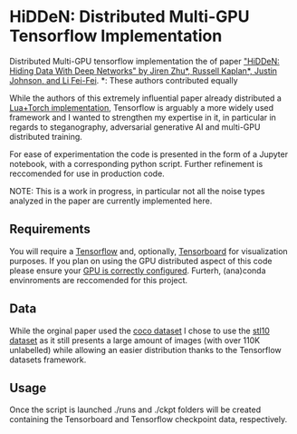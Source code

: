 # HiDDeN: Distributed Multi-GPU Tensorflow Implementation

Distributed Multi-GPU tensorflow implementation the of paper ["HiDDeN: Hiding Data With Deep Networks" by Jiren Zhu*, Russell Kaplan*, Justin Johnson, and Li Fei-Fei](https://arxiv.org/abs/1807.09937).
*: These authors contributed equally

While the authors of this extremely influential paper already distributed a [Lua+Torch implementation](https://github.com/jirenz/HiDDeN), Tensorflow is arguably a more widely used framework and I wanted to strengthen my expertise in it, in particular in regards to steganography, adversarial generative AI and multi-GPU distributed training.

For ease of experimentation the code is presented in the form of a Jupyter notebook, with a corresponding python script. Further refinement is reccomended for use in production code.

NOTE: This is a work in progress, in particular not all the noise types analyzed in the paper are currently implemented here.

## Requirements

You will require a [Tensorflow](https://www.tensorflow.org/install/pip) and, optionally, [Tensorboard](https://www.tensorflow.org/tensorboard) for visualization purposes. If you plan on using the GPU distributed aspect of this code please ensure your [GPU is correctly configured](https://www.tensorflow.org/guide/gpu). Furterh, (ana)conda envinroments are reccomended for this project.

## Data

While the orginal paper used the [coco dataset](https://cocodataset.org/#download) I chose to use the [stl10 dataset](https://www.tensorflow.org/datasets/catalog/stl10) as it still presents a large amount of images (with over 110K unlabelled) while allowing an easier distribution thanks to the Tensorflow datasets framework.

## Usage

Once the script is launched ./runs and ./ckpt folders will be created containing the Tensorboard and Tensorflow checkpoint data, respectively.